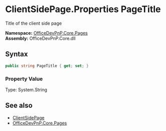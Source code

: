 # ClientSidePage.Properties PageTitle
 Title of the client side page   

**Namespace:** [OfficeDevPnP.Core.Pages](OfficeDevPnP.Core.Pages.md)  
**Assembly:** OfficeDevPnP.Core.dll  
## Syntax
```C#
public string PageTitle { get; set; }
```

### Property Value
Type: System.String  

## See also
- [ClientSidePage](OfficeDevPnP.Core.Pages.ClientSidePage.md) 
- [OfficeDevPnP.Core.Pages](OfficeDevPnP.Core.Pages.md) 
